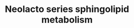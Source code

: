 ---
annotations:
- id: PW:0000733
  parent: classic metabolic pathway
  type: Pathway Ontology
  value: glycosphingolipid metabolic pathway
- id: PW:0000010
  parent: classic metabolic pathway
  type: Pathway Ontology
  value: lipid metabolic pathway
authors:
- Conroy lipids
description: neolacto series glycosphingolipid bisynthesis
last-edited: 2023-02-14
organisms:
- Homo sapiens
redirect_from:
- /index.php/Pathway:WP5302
- /instance/WP5302
- /instance/WP5302_r124624
revision: r124624
schema-jsonld:
- '@context': https://schema.org/
  '@id': https://wikipathways.github.io/pathways/WP5302.html
  '@type': Dataset
  creator:
    '@type': Organization
    name: WikiPathways
  description: neolacto series glycosphingolipid bisynthesis
  keywords:
  - B3GNT5
  - B4GALT1
  - B4GALT3
  - B4GALT4
  - FUCA1
  - FUT1
  - FUT2
  - FUT5
  - H1 glycolipid, type II antigen
  - LacCer
  - Lc3Cer
  - NAGA
  - NEU2
  - NeuAcα2-8NeuAcα2-3Galβ1-4GlcNAcβ1-3Galβ1-4Glcβ-Cer
  - SSEA-1, Lex-5
  - ST3GAL4
  - Sialosylparagloboside
  - Sialyl LeX
  - Type II A antigen
  - nLc4Cer
  - nLc5Cer
  - 'nLc6Ceri antigen '
  license: CC0
  name: Neolacto series sphingolipid metabolism
seo: CreativeWork
title: Neolacto series sphingolipid metabolism
wpid: WP5302
---